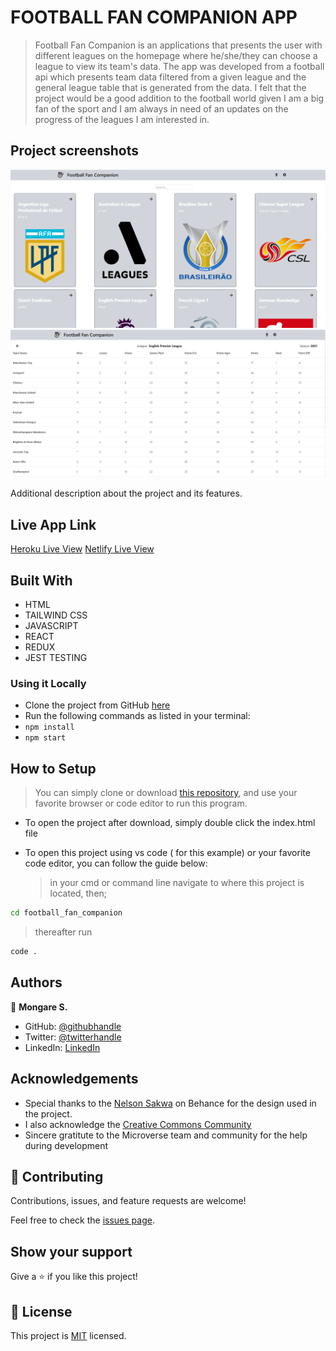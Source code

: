 # FOOTBALL FAN COMPANION APP

> Football Fan Companion is an applications that presents the user with different leagues on the homepage where he/she/they can choose a league to view its team's data.
> The app was developed from a football api which presents team data filtered from a given league and the general league table that is generated from the data.
> I felt that the project would be a good addition to the football world given I am a big fan of the sport and I am always in need of an updates on the progress of the leagues I am interested in.

## Project screenshots

![screenshot](./app_screenshot.png)
![screenshot](./app_screenshot2.png)

Additional description about the project and its features.

## Live App Link

[Heroku Live View](https://football-fan-companion.herokuapp.com/)
[Netlify Live View](https://football-fan-companion.netlify.app)

## Built With

- HTML
- TAILWIND CSS
- JAVASCRIPT
- REACT
- REDUX
- JEST TESTING

### Using it Locally

- Clone the project from GitHub [here](https://github.com/Mosams/football_fan_companion.git)
- Run the following commands as listed in your terminal:
- `npm install`
- `npm start`

## How to Setup

> You can simply clone or download [this repository](https://github.com/Mosams/football_fan_companion.git), and use your favorite browser or code editor to run this program.

- To open the project after download, simply double click the index.html file

- To open this project using vs code ( for this example) or your favorite code editor, you can follow the guide below:
  > in your cmd or command line navigate to where this project is located, then;

```cmd
cd football_fan_companion
```

> thereafter run

```cmd
code .
```

## Authors

👤 **Mongare S.**

- GitHub: [@githubhandle](https://github.com/Mosams/)
- Twitter: [@twitterhandle](https://twitter.com/sam_mongare)
- LinkedIn: [LinkedIn](https://www.linkedin.com/in/sammy-mongare-b8288310b/)

## Acknowledgements

- Special thanks to the [Nelson Sakwa](https://www.behance.net/sakwadesignstudio) on Behance for the design used in the project.
- I also acknowledge the [Creative Commons Community](https://creativecommons.org/)
- Sincere gratitute to the Microverse team and community for the help during development

## 🤝 Contributing

Contributions, issues, and feature requests are welcome!

Feel free to check the [issues page](../../issues/).

## Show your support

Give a ⭐️ if you like this project!

## 📝 License

This project is [MIT](./MIT.md) licensed.
